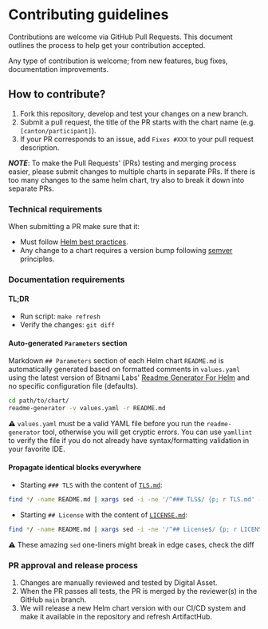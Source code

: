 # Contributing guidelines

Contributions are welcome via GitHub Pull Requests. This document outlines the process to help get your contribution accepted.

Any type of contribution is welcome; from new features, bug fixes, documentation improvements.

## How to contribute?

1. Fork this repository, develop and test your changes on a new branch.
2. Submit a pull request, the title of the PR starts with the chart name (e.g. `[canton/participant]`).
3. If your PR corresponds to an issue, add `Fixes #XXX` to your pull request description.

***NOTE***: To make the Pull Requests' (PRs) testing and merging process easier, please submit
changes to multiple charts in separate PRs. If there is too many changes to the same helm chart,
try also to break it down into separate PRs.

### Technical requirements

When submitting a PR make sure that it:
- Must follow [Helm best practices](https://helm.sh/docs/chart_best_practices/).
- Any change to a chart requires a version bump following [semver](https://semver.org/) principles.

### Documentation requirements

#### TL;DR

* Run script: `make refresh`
* Verify the changes: `git diff`

#### Auto-generated `Parameters` section

Markdown `## Parameters` section of each Helm chart `README.md` is automatically generated based on formatted comments in `values.yaml`
using the latest version of Bitnami Labs' [Readme Generator For Helm](https://github.com/bitnami-labs/readme-generator-for-helm)
and no specific configuration file (defaults).

```sh
cd path/to/chart/
readme-generator -v values.yaml -r README.md
```

⚠️ `values.yaml` must be a valid YAML file before you run the `readme-generator` tool, otherwise you will get cryptic errors.
You can use `yamllint` to verify the file if you do not already have syntax/formatting validation in your favorite IDE.

#### Propagate identical blocks everywhere

* Starting `### TLS` with the content of [`TLS.md`](./TLS.md):

```sh
find */ -name README.md | xargs sed -i -ne '/^### TLS$/ {p; r TLS.md' -e ':a; n; /^##.*$/ {p; b}; ba}; p;'
```

* Starting `## License` with the content of [`LICENSE.md`](./LICENSE.md):

```sh
find */ -name README.md | xargs sed -i -ne '/^## License$/ {p; r LICENSE.md' -e ':a; n; /^##.*$/ {p; b}; ba}; p;'
```

⚠️ These amazing `sed` one-liners might break in edge cases, check the diff

### PR approval and release process

1. Changes are manually reviewed and tested by Digital Asset.
1. When the PR passes all tests, the PR is merged by the reviewer(s) in the GitHub `main` branch.
1. We will release a new Helm chart version with our CI/CD system and make it available in the repository and refresh ArtifactHub.
